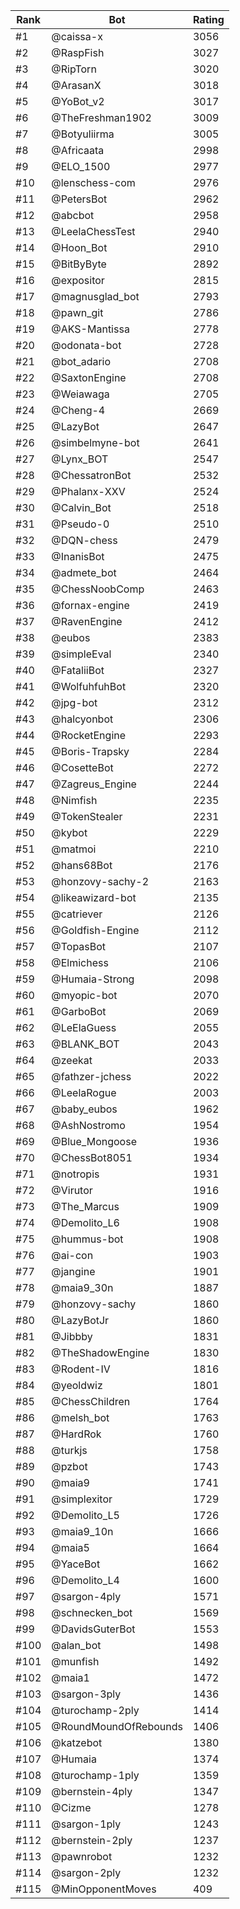 Rank|Bot|Rating
---|---|---
#1|@caissa-x|3056
#2|@RaspFish|3027
#3|@RipTorn|3020
#4|@ArasanX|3018
#5|@YoBot_v2|3017
#6|@TheFreshman1902|3009
#7|@Botyuliirma|3005
#8|@Africaata|2998
#9|@ELO_1500|2977
#10|@lenschess-com|2976
#11|@PetersBot|2962
#12|@abcbot|2958
#13|@LeelaChessTest|2940
#14|@Hoon_Bot|2910
#15|@BitByByte|2892
#16|@expositor|2815
#17|@magnusglad_bot|2793
#18|@pawn_git|2786
#19|@AKS-Mantissa|2778
#20|@odonata-bot|2728
#21|@bot_adario|2708
#22|@SaxtonEngine|2708
#23|@Weiawaga|2705
#24|@Cheng-4|2669
#25|@LazyBot|2647
#26|@simbelmyne-bot|2641
#27|@Lynx_BOT|2547
#28|@ChessatronBot|2532
#29|@Phalanx-XXV|2524
#30|@Calvin_Bot|2518
#31|@Pseudo-0|2510
#32|@DQN-chess|2479
#33|@InanisBot|2475
#34|@admete_bot|2464
#35|@ChessNoobComp|2463
#36|@fornax-engine|2419
#37|@RavenEngine|2412
#38|@eubos|2383
#39|@simpleEval|2340
#40|@FataliiBot|2327
#41|@WolfuhfuhBot|2320
#42|@jpg-bot|2312
#43|@halcyonbot|2306
#44|@RocketEngine|2293
#45|@Boris-Trapsky|2284
#46|@CosetteBot|2272
#47|@Zagreus_Engine|2244
#48|@Nimfish|2235
#49|@TokenStealer|2231
#50|@kybot|2229
#51|@matmoi|2210
#52|@hans68Bot|2176
#53|@honzovy-sachy-2|2163
#54|@likeawizard-bot|2135
#55|@catriever|2126
#56|@Goldfish-Engine|2112
#57|@TopasBot|2107
#58|@Elmichess|2106
#59|@Humaia-Strong|2098
#60|@myopic-bot|2070
#61|@GarboBot|2069
#62|@LeElaGuess|2055
#63|@BLANK_BOT|2043
#64|@zeekat|2033
#65|@fathzer-jchess|2022
#66|@LeelaRogue|2003
#67|@baby_eubos|1962
#68|@AshNostromo|1954
#69|@Blue_Mongoose|1936
#70|@ChessBot8051|1934
#71|@notropis|1931
#72|@Virutor|1916
#73|@The_Marcus|1909
#74|@Demolito_L6|1908
#75|@hummus-bot|1908
#76|@ai-con|1903
#77|@jangine|1901
#78|@maia9_30n|1887
#79|@honzovy-sachy|1860
#80|@LazyBotJr|1860
#81|@Jibbby|1831
#82|@TheShadowEngine|1830
#83|@Rodent-IV|1816
#84|@yeoldwiz|1801
#85|@ChessChildren|1764
#86|@melsh_bot|1763
#87|@HardRok|1760
#88|@turkjs|1758
#89|@pzbot|1743
#90|@maia9|1741
#91|@simplexitor|1729
#92|@Demolito_L5|1726
#93|@maia9_10n|1666
#94|@maia5|1664
#95|@YaceBot|1662
#96|@Demolito_L4|1600
#97|@sargon-4ply|1571
#98|@schnecken_bot|1569
#99|@DavidsGuterBot|1553
#100|@alan_bot|1498
#101|@munfish|1492
#102|@maia1|1472
#103|@sargon-3ply|1436
#104|@turochamp-2ply|1414
#105|@RoundMoundOfRebounds|1406
#106|@katzebot|1380
#107|@Humaia|1374
#108|@turochamp-1ply|1359
#109|@bernstein-4ply|1347
#110|@Cizme|1278
#111|@sargon-1ply|1243
#112|@bernstein-2ply|1237
#113|@pawnrobot|1232
#114|@sargon-2ply|1232
#115|@MinOpponentMoves|409
